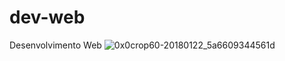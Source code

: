 # dev-web
Desenvolvimento Web
![0x0crop60-20180122_5a6609344561d](https://user-images.githubusercontent.com/49026950/55530567-023d8e00-567d-11e9-9417-7e04e991fb8c.png)
